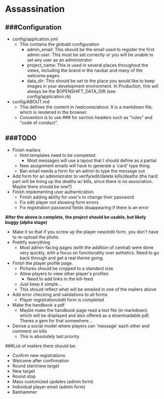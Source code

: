 # Assassination #
###Configuration
-------------------
- config/application.yml
  - This contains the globabl configuration
    - admin_email: This should be the email used to register the first admin user. This must be set correctly or you will be unable to set any user as an administrator
    - project_name: This is used in several places throughout the views, including the brand in the navbar and many of the welcome pages.
    - data_dir: This should be set to the place you would like to keep images in your development environment. In Production, this will always be the $OPENSHIFT_DATA_DIR (see config/application.rb)
- config/ABOUT.md
  - This defines the content in /welcome/about. It is a markdown file, which is rendered in the browser. 
  - Convention is to use ### for section headers such as "rules" and "code of conduct".

###TODO
------------------
- Finish mailers
  - html templates need to be completed
    - Most messages will use a layout that I should define as a partial
  - New assignment emails will have to generate a 'card' type thing.
  - Ban email needs a form for an admin to type the message out.
- Add form for an administrator to verify/edit/delete kills/deaths (the hard part will be lining up the deaths w/ kills, since there is no association. Maybe there should be one?)
- Finish implementing user authentication.
  - Finish adding ability for user's to change their password
  - Fix edit player not showing form errors
  - Fix registration password fields disappearing if there is an error

**After the above is complete, the project should be usable, but likely buggy (alpha stage)**
- Make it so that if you screw up the player new/edit form, you don't have to re-upload the photo.
- Prettify everything
  - Most admin-facing pages (with the addition of central) were done very quickly, with a focus on functionality over asthetics. Need to go back through and get a real theme going.
- Finish the player profile page.
  - Pictures should be cropped to a standard size
  - Allow players to view other player's profiles
    - Need to add links in the kill-feed
  - Just keep it simple...
  - This should reflect what will be emailed in one of the mailers above
- Add error checking and validations to all forms
  - Player registration/edit form is completed
- Make the handbook a pdf
  - Maybe make the handbook page read a text file (in markdown) which will be displayed and also offered as a downloadable pdf. Theres a gem for that somewhere...
- Devise a social model where players can 'message' each other and comment on kills
  - This is absolutely last priority

###List of mailers there should be:
- Confirm new registrations
- Welcome after confirmation
- Round start/new target
- New target
- Round stop
- Mass customized updates (admin form)
- Individual player email (admin form)
- Banhammer
